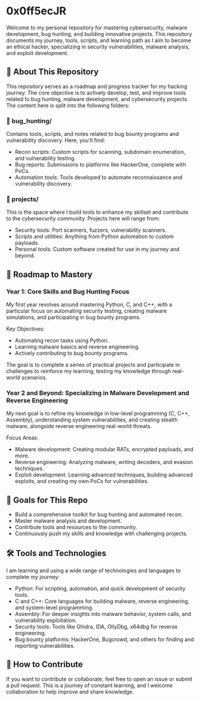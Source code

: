 
# 0x0ff5ecJR

Welcome to my personal repository for mastering cybersecurity, malware development, bug hunting, and building innovative projects. This repository documents my journey, tools, scripts, and learning path as I aim to become an ethical hacker, specializing in security vulnerabilities, malware analysis, and exploit development.

>>>>>>>>>

## 📖 About This Repository

This repository serves as a roadmap and progress tracker for my hacking journey. The core objective is to actively develop, test, and improve tools related to bug hunting, malware development, and cybersecurity projects. The content here is split into the following folders:

>>>>>>>>>>>

### 🐞 bug_hunting/
Contains tools, scripts, and notes related to bug bounty programs and vulnerability discovery. Here, you'll find:
- Recon scripts: Custom scripts for scanning, subdomain enumeration, and vulnerability testing.
- Bug reports: Submissions to platforms like HackerOne, complete with PoCs.
- Automation tools: Tools developed to automate reconnaissance and vulnerability discovery.



### 🔧 projects/
This is the space where I build tools to enhance my skillset and contribute to the cybersecurity community. Projects here will range from:
- Security tools: Port scanners, fuzzers, vulnerability scanners.
- Scripts and utilities: Anything from Python automation to custom payloads.
- Personal tools: Custom software created for use in my journey and beyond.

>>>>>>>>>>>>>

## 🚀 Roadmap to Mastery

### Year 1: Core Skills and Bug Hunting Focus
My first year revolves around mastering Python, C, and C++, with a particular focus on automating security testing, creating malware simulations, and participating in bug bounty programs.

Key Objectives:
- Automating recon tasks using Python.
- Learning malware basics and reverse engineering.
- Actively contributing to bug bounty programs.

The goal is to complete a series of practical projects and participate in challenges to reinforce my learning, testing my knowledge through real-world scenarios.

### Year 2 and Beyond: Specializing in Malware Development and Reverse Engineering
My next goal is to refine my knowledge in low-level programming (C, C++, Assembly), understanding system vulnerabilities, and creating stealth malware, alongside reverse engineering real-world threats.

Focus Areas:
- Malware development: Creating modular RATs, encrypted payloads, and more.
- Reverse engineering: Analyzing malware, writing decoders, and evasion techniques.
- Exploit development: Learning advanced techniques, building advanced exploits, and creating my own PoCs for vulnerabilities.

>>>>>>>>>>>>>>>

## 🎯 Goals for This Repo
- Build a comprehensive toolkit for bug hunting and automated recon.
- Master malware analysis and development.
- Contribute tools and resources to the community.
- Continuously push my skills and knowledge with challenging projects.

>>>>>>>>>>>

## 🛠 Tools and Technologies

I am learning and using a wide range of technologies and languages to complete my journey:

- Python: For scripting, automation, and quick development of security tools.
- C and C++: Core languages for building malware, reverse engineering, and system-level programming.
- Assembly: For deeper insights into malware behavior, system calls, and vulnerability exploitation.
- Security tools: Tools like Ghidra, IDA, OllyDbg, x64dbg for reverse engineering.
- Bug bounty platforms: HackerOne, Bugcrowd, and others for finding and reporting vulnerabilities.

>>>>>>>>>>>>

## 📝 How to Contribute
If you want to contribute or collaborate, feel free to open an issue or submit a pull request. This is a journey of constant learning, and I welcome collaboration to help improve and share knowledge.


